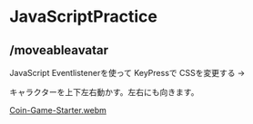 # JavaScriptPractice

## /moveableavatar

JavaScript Eventlistenerを使って
KeyPressで
CSSを変更する →

キャラクターを上下左右動かす。左右にも向きます。

[Coin-Game-Starter.webm](https://user-images.githubusercontent.com/105863111/210945090-fa6065ab-a2ab-4487-8907-34058c0acebc.webm)
